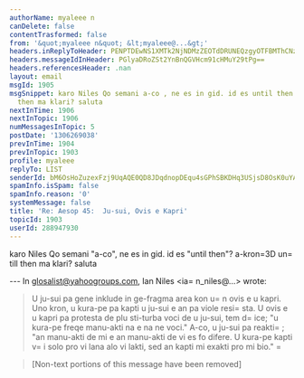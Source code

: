 ```yaml
---
authorName: myaleee n
canDelete: false
contentTrasformed: false
from: '&quot;myaleee n&quot; &lt;myaleee@...&gt;'
headers.inReplyToHeader: PENPTDEwNS1XMTk2NjNDMzZEOTdDRUNEQzgyOTFBMThCNzIwQHBoeC5nYmw+
headers.messageIdInHeader: PGlyaDRoZSt2YnBnQGVHcm91cHMuY29tPg==
headers.referencesHeader: .nan
layout: email
msgId: 1905
msgSnippet: karo Niles Qo semani a-co , ne es in gid. id es until then ? a-kron= untill
  then ma klari? saluta
nextInTime: 1906
nextInTopic: 1906
numMessagesInTopic: 5
postDate: '1306269038'
prevInTime: 1904
prevInTopic: 1903
profile: myaleee
replyTo: LIST
senderId: bM6OsHoZuzexFzj9UqAQE0QD8JDqdnopDEqu4sGPhSBKDHq3USjsD8OsK0uYA1jwHiI9ZQR_1O4N17crtbqpra8yfxsr8A
spamInfo.isSpam: false
spamInfo.reason: '0'
systemMessage: false
title: 'Re: Aesop 45:  Ju-sui, Ovis e Kapri'
topicId: 1903
userId: 288947930
---
```


karo Niles
Qo semani "a-co", ne es in gid. id es "until then"? a-kron=3D un=
till then ma klari?
saluta

--- In glosalist@yahoogroups.com, Ian Niles <ia=
n_niles@...> wrote:
>
> 
> U ju-sui pa gene inklude in ge-fragma area kon u=
n ovis e u kapri.  Uno kron, u kura-pe pa kapti u ju-sui e an pa viole resi=
sta.  U ovis e u kapri pa protesta de plu sti-turba voci de u ju-sui, tem d=
ice; "u kura-pe freqe manu-akti na e na ne voci."  A-co, u ju-sui pa reakti=
; "an manu-akti de mi e an manu-akti de vi es fo difere.  U kura-pe kapti v=
i solo pro vi lana alo vi lakti, sed an kapti mi exakti pro mi bio." 		 	  =
 		  
> 
> [Non-text portions of this message have been removed]
>



